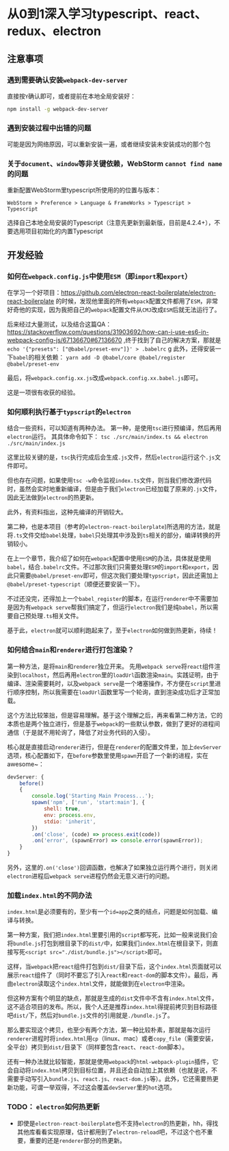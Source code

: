 # 从0到1深入学习typescript、react、redux、electron

## 注意事项
### 遇到需要确认安装`webpack-dev-server`
直接按`Y`确认即可，或者提前在本地全局安装好：
```bash
npm install -g webpack-dev-server
```

### 遇到安装过程中出错的问题
可能是因为网络原因，可以重新安装一遍，或者继续安装未安装成功的那个包

### 关于`document`、`window`等非关键依赖，WebStorm `cannot find name`的问题
重新配置WebStorm里typescript所使用的的位置与版本：
```text
WebStorm > Preference > Language & FrameWorks > Typescript > Typescript
```
选择自己本地全局安装的Typescript（注意先更新到最新版，目前是4.2.4+），不要选用项目初始化的内置Typescript

## 开发经验
### 如何在`webpack.config.js`中使用`ESM`（即`import`和`export`）
在学习一个好项目：https://github.com/electron-react-boilerplate/electron-react-boilerplate 的时候，发现他里面的所有`webpack`配置文件都用了`ESM`，非常好奇他的实现，因为我把自己的`webpack`配置文件从`CMJ`改成`ESM`后就无法运行了。

后来经过大量测试，以及结合这篇QA：https://stackoverflow.com/questions/31903692/how-can-i-use-es6-in-webpack-config-js/67136670#67136670 ,终于找到了自己的解决方案，那就是 `echo '{"presets": ["@babel/preset-env"]}' > .babelrc`
g
此外，还得安装一下`babel`的相关依赖：
`yarn add -D @babel/core @babel/register @babel/preset-env`

最后，将`webpack.config.xx.js`改成`webpack.config.xx.babel.js`即可。

这是一项很有收获的经验。

### 如何顺利执行基于`typscript`的`electron`
结合一些资料，可以知道有两种办法。
第一种，是使用`tsc`进行预编译，然后再用`electron`运行。
其具体命令如下：
`tsc ./src/main/index.ts && electron ./src/main/index.js`

这里比较关键的是，`tsc`执行完成后会生成`.js`文件，然后`electron`运行这个`.js`文件即可。

但也存在问题，如果使用`tsc -w`命令监视`index.ts`文件，则当我们修改源代码时，虽然会实时地重新编译，但是由于我们`electron`已经加载了原来的`.js`文件，因此无法做到`electron`的热更新。

此外，有资料指出，这种先编译的开销较大。

第二种，也是本项目（参考的`electron-react-boilerplate`)所选用的方法，就是将`.ts`文件交给`babel`处理，`babel`只处理其中涉及到`ts`相关的部分，编译转换的开销较小。

在上一个章节，我介绍了如何在`webpack`配置中使用`ESM`的办法，具体就是使用`babel`，结合`.babelrc`文件。不过那次我们只需要处理`ESM`的`import`和`export`，因此只需要`@babel/preset-env`即可，但这次我们要处理`typscript`，因此还需加上`@babel/preset-typescript`（顺便还要安装一下）。

不过还没完，还得加上一个`babel_register`的脚本，在运行`renderer`中不需要加是因为有`webpack serve`帮我们搞定了，但运行`electron`我们是纯`babel`，所以需要自己预处理`.ts`相关文件。

基于此，`electron`就可以顺利跑起来了，至于`electron`如何做到热更新，待续！

### 如何结合`main`和`renderer`进行打包渲染？
第一种方法，是将`main`和`renderer`独立开来。
先用`webpack serve`将`react`组件渲染到`localhost`，然后再用`electron`里的`loadUrl`函数渲染`main`。实践证明，由于编译、渲染需要耗时，以及`webpack serve`是一个堵塞操作，不方便在`script`里进行顺序控制，所以我需要在`loadUrl`函数里写一个轮询，直到渲染成功后才正常加载。

这个方法比较笨拙，但是容易理解。基于这个理解之后，再来看第二种方法，它的本质也是两个独立进行，但是基于`webpack`的一些默认参数，做到了更好的进程间通信（于是就不用轮询了，降低了对业务代码的入侵）。

核心就是直接启动`renderer`进行，但是在`renderer`的配置文件里，加上`devServer`选项，核心配置如下，在`before`参数里使用`spawn`开启了一个新的进程，实在awesome~：
```js
devServer: {
	before()
	{
		console.log('Starting Main Process...');
		spawn('npm', ['run', 'start:main'], {
			shell: true,
			env: process.env,
			stdio: 'inherit',
		})
		.on('close', (code) => process.exit(code))
		.on('error', (spawnError) => console.error(spawnError));
	}
}
```
另外，这里的`.on('close')`回调函数，也解决了如果独立运行两个进行，则关闭`electron`进程后`webpack serve`进程仍然会无意义进行的问题。

### 加载`index.html`的不同办法
`index.html`是必须要有的，至少有一个`id=app`之类的结点，问题是如何加载、编译与转换。

第一种方案，我们把`index.html`里要引用的`script`都写死，比如一般来说我们会将`bundle.js`打包到根目录下的`dist/`中，如果我们`index.html`在根目录下，则直接写死`<script src="./dist/bundle.js"></script>`即可。

这样，当`webpack`把`react`组件打包到`dist/`目录下后，这个`index.html`页面就可以展示`react`组件了（同时不要忘了引入`react`和`react-dom`的脚本文件）。最后，再由`electron`读取这个`index.html`文件，就能做到在`electron`中渲染。

但这种方案有个明显的缺点，那就是生成的`dist`文件中不含有`index.html`文件，这不适合项目的发布。所以，我个人还是推荐`index.html`得提前拷贝到目标路径吧`dist/`下，然后对`bundle.js`文件的引用就是`./bundle.js`了。

那么要实现这个拷贝，也至少有两个方法，第一种比较朴素，那就是每次运行`renderer`进程时将`index.html`用`cp`（linux、mac）或者`copy_file`（需要安装，全平台）拷贝到`dist/`目录下（同样要包含`react`、`react-dom`脚本）。

还有一种办法就比较智能，那就是使用`webpack`的`html-webpack-plugin`插件，它会自动将`index.html`拷贝到目标位置，并且还会自动加上其依赖（也就是说，不需要手动写引入`bundle.js`、`react.js`、`react-dom.js`等）。此外，它还需要热更新功能，可谓一举双得，不过这会覆盖`devServer`里的`hot`选项。

### TODO： `electron`如何热更新
- 即使是`electron-react-boilerplate`也不支持`electron`的热更新，hh，得找其他库看看实现原理，估计都用到了`electron-reload`吧，不过这个也不重要，重要的还是`renderer`部分的热更新。

